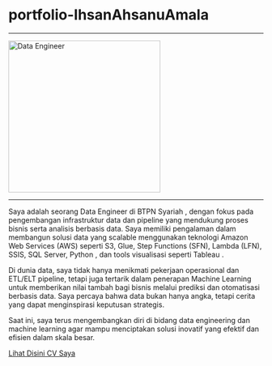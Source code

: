 # portfolio-IhsanAhsanuAmala

---

<img src="https://github.com/user-attachments/assets/05814776-2719-4a78-b50e-7652b291600e" alt="Data Engineer" width="300">

---
Saya adalah seorang Data Engineer di BTPN Syariah , dengan fokus pada pengembangan infrastruktur data dan pipeline yang mendukung proses bisnis serta analisis berbasis data. Saya memiliki pengalaman dalam membangun solusi data yang scalable menggunakan teknologi Amazon Web Services (AWS) seperti S3, Glue, Step Functions (SFN), Lambda (LFN), SSIS, SQL Server, Python , dan tools visualisasi seperti Tableau .

Di dunia data, saya tidak hanya menikmati pekerjaan operasional dan ETL/ELT pipeline, tetapi juga tertarik dalam penerapan Machine Learning untuk memberikan nilai tambah bagi bisnis melalui prediksi dan otomatisasi berbasis data. Saya percaya bahwa data bukan hanya angka, tetapi cerita yang dapat menginspirasi keputusan strategis.

Saat ini, saya terus mengembangkan diri di bidang data engineering dan machine learning agar mampu menciptakan solusi inovatif yang efektif dan efisien dalam skala besar.

[Lihat Disini CV Saya](https://github.com/ahsanuihsan/portfolio-IhsanAhsanuAmala/blob/main/CV_Ihsan_Ahsanu_Amala.pdf)
